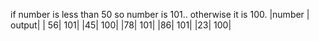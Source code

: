 if number is less than 50 so number is 101.. otherwise it is 100.
|number | output|
| 56| 101| 
|45| 100|
|78| 101|
|86| 101|
|23| 100|
